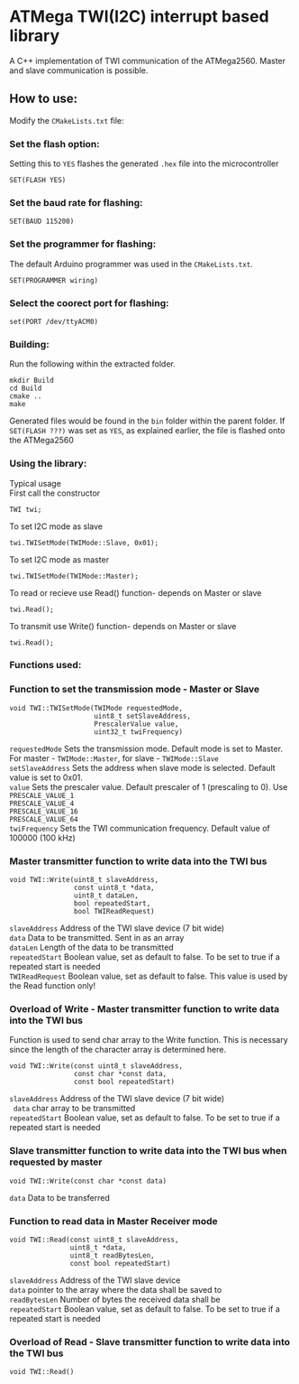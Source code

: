 # ATMega TWI(I2C) interrupt based library

A C++ implementation of TWI communication of the ATMega2560.
Master and slave communication is possible.

## How to use:
Modify the `CMakeLists.txt` file:

### Set the flash option:
Setting this to `YES` flashes the generated `.hex` file into the microcontroller
```
SET(FLASH YES)
```
### Set the baud rate for flashing:
```
SET(BAUD 115200)
```
### Set the programmer for flashing:
The default Arduino programmer was used in the `CMakeLists.txt`.
```
SET(PROGRAMMER wiring) 
```
### Select the coorect port for flashing:
```
set(PORT /dev/ttyACM0)
```

### Building:
Run the following within the extracted folder.
```
mkdir Build
cd Build
cmake ..
make
```
Generated files would be found in the `bin` folder within the parent folder.
If `SET(FLASH ???)` was set as `YES`, as explained earlier, the file is flashed onto the ATMega2560

### Using the library:
Typical usage  
First call the constructor
```
TWI twi;
```
To set I2C mode as slave
```
twi.TWISetMode(TWIMode::Slave, 0x01);
```    
To set I2C mode as master
```
twi.TWISetMode(TWIMode::Master);
```
To read or recieve use Read() function- depends on Master or slave
```
twi.Read();
```
To transmit use Write() function- depends on Master or slave
```
twi.Read();
```


###  Functions used:

### Function to set the transmission mode - Master or Slave
```
void TWI::TWISetMode(TWIMode requestedMode, 
                     uint8_t setSlaveAddress, 
                     PrescalerValue value, 
                     uint32_t twiFrequency)
```
`requestedMode` Sets the transmission mode. Default mode is set to Master. For master - `TWIMode::Master`, for slave - `TWIMode::Slave`  
`setSlaveAddress` Sets the address when slave mode is selected. Default value is set to 0x01.  
`value` Sets the prescaler value. Default prescaler of 1 (prescaling to 0). Use  
`PRESCALE_VALUE_1`  
`PRESCALE_VALUE_4`  
`PRESCALE_VALUE_16`  
`PRESCALE_VALUE_64`    
`twiFrequency` Sets the TWI communication frequency. Default value of 100000 (100 kHz)

### Master transmitter function to write data into the TWI bus
```
void TWI::Write(uint8_t slaveAddress,
                const uint8_t *data,
                uint8_t dataLen,
                bool repeatedStart,
                bool TWIReadRequest)
```
`slaveAddress` Address of the TWI slave device (7 bit wide)  
`data` Data to be transmitted. Sent in as an array  
`dataLen` Length of the data to be transmitted  
`repeatedStart` Boolean value, set as default to false. To be set to true if a repeated start is needed  
`TWIReadRequest` Boolean value, set as default to false. This value is used by the Read function only!  

### Overload of Write - Master transmitter function to write data into the TWI bus
Function is used to send char array to the Write function. This is necessary since the length of the character array is determined here.
```
void TWI::Write(const uint8_t slaveAddress,
                const char *const data,
                const bool repeatedStart)
```
`slaveAddress` Address of the TWI slave device (7 bit wide)  
` data` char array to be transmitted  
`repeatedStart` Boolean value, set as default to false. To be set to true if a repeated start is needed

### Slave transmitter function to write data into the TWI bus when requested by master
```
void TWI::Write(const char *const data)
```
`data` Data to be transferred

### Function to read data in Master Receiver mode
```
void TWI::Read(const uint8_t slaveAddress,
               uint8_t *data,
               uint8_t readBytesLen,
               const bool repeatedStart)
```

`slaveAddress` Address of the TWI slave device  
`data` pointer to the array where the data shall be saved to  
`readBytesLen` Number of bytes the received data shall be  
`repeatedStart` Boolean value, set as default to false. To be set to true if a repeated start is needed  

### Overload of Read - Slave transmitter function to write data into the TWI bus
```
void TWI::Read()
```
